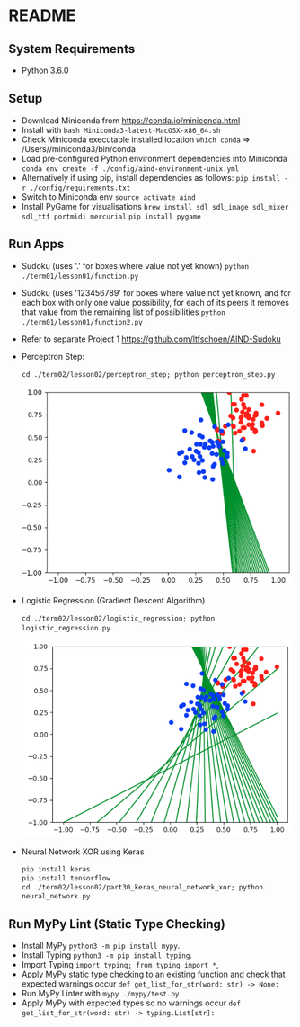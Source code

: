 README
============

System Requirements
-------------------
* Python 3.6.0

Setup
-------
* Download Miniconda from https://conda.io/miniconda.html
* Install with `bash Miniconda3-latest-MacOSX-x86_64.sh`
* Check Miniconda executable installed location `which conda` => /Users/<username>/miniconda3/bin/conda
* Load pre-configured Python environment dependencies into Miniconda
`conda env create -f ./config/aind-environment-unix.yml`
* Alternatively if using pip, install dependencies as follows:
`pip install -r ./config/requirements.txt`
* Switch to Miniconda env `source activate aind`
* Install PyGame for visualisations
`brew install sdl sdl_image sdl_mixer sdl_ttf portmidi mercurial`
`pip install pygame`

Run Apps
-------
* Sudoku (uses '.' for boxes where value not yet known)
`python ./term01/lesson01/function.py`
* Sudoku (uses '123456789' for boxes where value not yet known, and for each box with only one value possibility,
for each of its peers it removes that value from the remaining list of possibilities
`python ./term01/lesson01/function2.py`
* Refer to separate Project 1 https://github.com/ltfschoen/AIND-Sudoku
* Perceptron Step:

    `cd ./term02/lesson02/perceptron_step; python perceptron_step.py`

    ![alt tag](https://raw.githubusercontent.com/ltfschoen/aind/master/screenshots/perceptron_step.png)


* Logistic Regression (Gradient Descent Algorithm)

    `cd ./term02/lesson02/logistic_regression; python logistic_regression.py`

    ![alt tag](https://raw.githubusercontent.com/ltfschoen/aind/master/screenshots/logistic_regression.png)

* Neural Network XOR using Keras

    ```
    pip install keras
    pip install tensorflow
    cd ./term02/lesson02/part30_keras_neural_network_xor; python neural_network.py
    ```

Run MyPy Lint (Static Type Checking)
------------------------------------
* Install MyPy `python3 -m pip install mypy`.
* Install Typing `python3 -m pip install typing`.
* Import Typing `import typing; from typing import *`,
* Apply MyPy static type checking to an existing function and check that expected warnings occur
`def get_list_for_str(word: str) -> None:`
* Run MyPy Linter with `mypy ./mypy/test.py`
* Apply MyPy with expected types so no warnings occur `def get_list_for_str(word: str) -> typing.List[str]:`